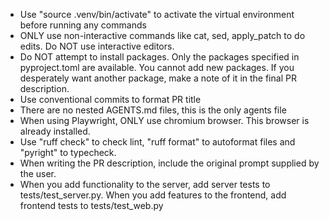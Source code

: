 - Use "source .venv/bin/activate" to activate the virtual environment before
  running any commands
- ONLY use non-interactive commands like cat, sed, apply_patch to do edits.
  Do NOT use interactive editors.
- Do NOT attempt to install packages.  Only the packages specified in
  pyproject.toml are available.  You cannot add new packages.  If you
  desperately want another package, make a note of it in the final PR
  description.
- Use conventional commits to format PR title
- There are no nested AGENTS.md files, this is the only agents file
- When using Playwright, ONLY use chromium browser.  This browser is already
  installed.
- Use "ruff check" to check lint, "ruff format" to autoformat files and
  "pyright" to typecheck.
- When writing the PR description, include the original prompt supplied by the
  user.
- When you add functionality to the server, add server tests to
  tests/test_server.py.  When you add features to the frontend, add frontend
  tests to tests/test_web.py

